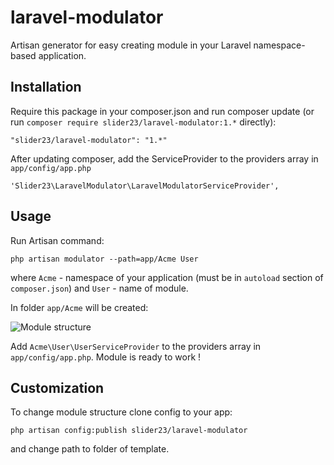 # laravel-modulator
Artisan generator for easy creating module in your Laravel namespace-based application.

## Installation

Require this package in your composer.json and run composer update (or run `composer require slider23/laravel-modulator:1.*` directly):

    "slider23/laravel-modulator": "1.*"

After updating composer, add the ServiceProvider to the providers array in `app/config/app.php`

    'Slider23\LaravelModulator\LaravelModulatorServiceProvider',

## Usage

Run Artisan command:

	php artisan modulator --path=app/Acme User
	
where `Acme` - namespace of your application (must be in `autoload` section of `composer.json`) and `User` - name of module.

In folder `app/Acme` will be created:

![Module structure](https://monosnap.com/image/wTflxvS5IZZdxPTc7DQg7LAvjzY158.png)

Add `Acme\User\UserServiceProvider` to the providers array in `app/config/app.php`. Module is ready to work ! 

## Customization

To change module structure clone config to your app:

	php artisan config:publish slider23/laravel-modulator
	
and change path to folder of template.